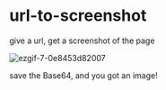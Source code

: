 # url-to-screenshot
give a url, get a screenshot of the page

![ezgif-7-0e8453d82007](https://user-images.githubusercontent.com/57647158/143392319-f7d79b4d-97de-48d7-9c5c-96e53052f656.gif)


save the Base64, and you got an image!

